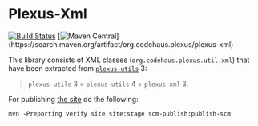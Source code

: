 Plexus-Xml
============

[![Build Status](https://github.com/codehaus-plexus/plexus-xml/actions/workflows/maven.yml/badge.svg)](https://github.com/codehaus-plexus/plexus-xml/actions)
[![Maven Central](https://img.shields.io/maven-central/v/org.codehaus.plexus/plexus-xml.svg?label=Maven%20Central&versionPrefix=3.)](https://search.maven.org/artifact/org.codehaus.plexus/plexus-xml)

This library consists of XML classes (`org.codehaus.plexus.util.xml`) that have been extracted from [`plexus-utils`](https://github.com/codehaus-plexus/plexus-utils/) 3:
> `plexus-utils` 3 = `plexus-utils` 4 + `plexus-xml` 3.

For publishing [the site](https://codehaus-plexus.github.io/plexus-xml/) do the following:

```
mvn -Preporting verify site site:stage scm-publish:publish-scm
```

